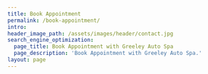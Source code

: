 ```yaml
---
title: Book Appointment
permalink: /book-appointment/
intro:
header_image_path: /assets/images/header/contact.jpg
search_engine_optimization:
  page_title: Book Appointment with Greeley Auto Spa
  page_description: 'Book Appointment with Greeley Auto Spa.'
layout: page
---
```

